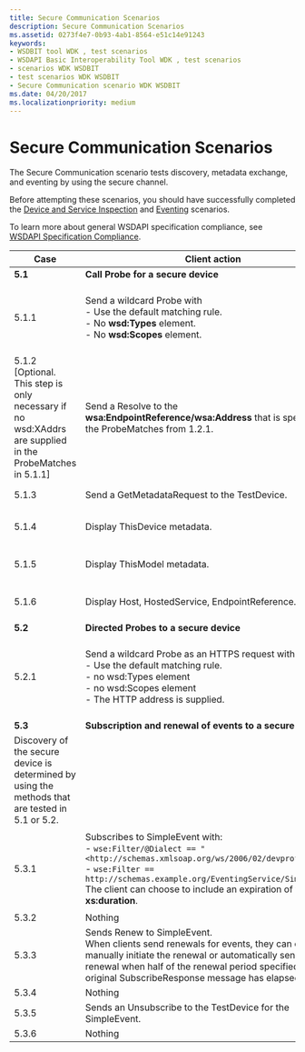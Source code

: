 ```yaml
---
title: Secure Communication Scenarios
description: Secure Communication Scenarios
ms.assetid: 0273f4e7-0b93-4ab1-8564-e51c14e91243
keywords:
- WSDBIT tool WDK , test scenarios
- WSDAPI Basic Interoperability Tool WDK , test scenarios
- scenarios WDK WSDBIT
- test scenarios WDK WSDBIT
- Secure Communication scenario WDK WSDBIT
ms.date: 04/20/2017
ms.localizationpriority: medium
---
```


# Secure Communication Scenarios

The Secure Communication scenario tests discovery, metadata exchange, and eventing by using the secure channel.

Before attempting these scenarios, you should have successfully completed the [Device and Service Inspection](device-and-service-inspection-scenarios.md) and [Eventing](eventing-scenarios.md) scenarios.

To learn more about general WSDAPI specification compliance, see [WSDAPI Specification Compliance](https://docs.microsoft.com/windows/win32/wsdapi/wsdapi-specification-compliance).

|Case|Client action|Server action|Pass-Fail criteria|
|----|----|----|----|
|**5.1**|**Call Probe for a secure device**| | |
|5.1.1|Send a wildcard Probe with</br>- Use the default matching rule.</br>- No **wsd:Types** element.</br>- No **wsd:Scopes** element.|Responds with a ProbeMatches.</br>**Note:**  If a **wsd:XAddrs** is supplied, this address must be an https URI and the **wsa:EndpointReference/wsa:Address** must be the same as the **wsd:XAddrs**.|Go to step 5.1.2 (or 5.1.3).|
|5.1.2 \[Optional. This step is only necessary if no wsd:XAddrs are supplied in the ProbeMatches in 5.1.1\]|Send a Resolve to the **wsa:EndpointReference/wsa:Address** that is specified in the ProbeMatches from 1.2.1.|Responds with a ResolveMatches.</br>**Note:**  The **wsd:XAddrs** must be an https URI and the **wsa:EndpointReference/wsa:Address** must be the same as the **wsd:XAddrs**.|Go to step 5.1.3.|
|5.1.3|Send a GetMetadataRequest to the TestDevice.|Responds with a GetMetadataResponse.|Go to step 5.1.4.|
|5.1.4|Display ThisDevice metadata.|Nothing|Corresponds to what was sent. For an example of the client output, see [Sample Metadata Response Output](sample-metadata-response-output.md).|
|5.1.5|Display ThisModel metadata.|Nothing|Corresponds to what was sent. For an example of the client output, see [Sample Metadata Response Output](sample-metadata-response-output.md).|
|5.1.6|Display Host, HostedService, EndpointReference.|Nothing|Corresponds to what was sent. For an example of the client output, see [Sample Metadata Response Output](sample-metadata-response-output.md).|
|**5.2**|**Directed Probes to a secure device**| | |
|5.2.1|Send a wildcard Probe as an HTTPS request with:</br>- Use the default matching rule.</br>- no wsd:Types element</br>- no wsd:Scopes element</br>- The HTTP address is supplied.|Responds with a ProbeMatches that uses the HTTPS response.</br>**Note:**  If a **wsd:XAddrs** is supplied, this address must be an https URI and the **wsa:EndpointReference/wsa:Address** must be the same as the **wsd:XAddrs**.|Confirm that the **wsa:EndpointReference/wsa:Address** for the TestDevice is correct.|
|**5.3**|**Subscription and renewal of events to a secure device**| | |
|Discovery of the secure device is determined by using the methods that are tested in 5.1 or 5.2.| | | |
|5.3.1|Subscribes to SimpleEvent with:</br>- `wse:Filter/@Dialect == "<http://schemas.xmlsoap.org/ws/2006/02/devprof/Action>"`</br>- `wse:Filter == http://schemas.example.org/EventingService/SimpleEvent`</br>The client can choose to include an expiration of type **xs:duration**.|Sends SubscribeResponse with an expiration long enough to complete step 5.3.2. The expiration must be of type **xs:duration**.</br>For this test, the server is not required to use the same **xs:duration** as requested from the client.|Client receives the response and can go to step 5.3.2.|
|5.3.2|Nothing|Fires the SimpleEvent.|Event is received at the client.|
|5.3.3|Sends Renew to SimpleEvent.</br>When clients send renewals for events, they can choose to manually initiate the renewal or automatically send the renewal when half of the renewal period specified in the original SubscribeResponse message has elapsed.|Sends RenewResponse with an expiration long enough to complete step 5.3.4. The expiration must be of type **xs:duration**.|Response is received at the client and can go to step 5.3.4.|
|5.3.4|Nothing|Fires the SimpleEvent.|Event is received at the client.|
|5.3.5|Sends an Unsubscribe to the TestDevice for the SimpleEvent.|Sends an UnsubscribeResponse.|Client receives response and can go to step 5.3.6.|
|5.3.6|Nothing|Fires the SimpleEvent.|No event is received at the client.|
